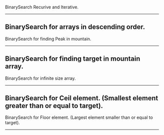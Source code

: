 BinarySearch Recurive and Iterative.
***
BinarySearch for arrays in descending order.
---
BinarySearch for finding Peak in mountain.
***
BinarySearch for finding target in mountain array.
---
BinarySearch for infinite size array.
***
BinarySearch for Ceil element. (Smallest element greater than or equal to target).
---
BinarySearch for Floor element. (Largest element smaller than or equal to target).
***
